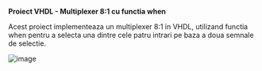**Proiect VHDL - Multiplexer 8:1 cu functia when**

Acest proiect implementeaza un multiplexer 8:1 in VHDL, utilizand functia when pentru a selecta una dintre cele patru intrari pe baza a doua semnale de selectie.

![image](https://github.com/user-attachments/assets/003541f0-a239-43f9-904a-eca3ecf3605c)
